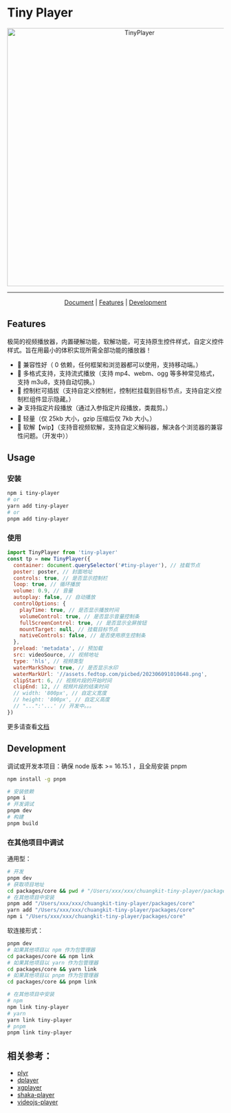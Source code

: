 # Tiny Player

<p align="center">
  <a href="https://tiny-player.vercel.app/">
    <picture>
      <source media="(prefers-color-scheme: dark)" srcset="https://assets.fedtop.com/picbed/202306061400114.png">
      <img alt="TinyPlayer" src="https://assets.fedtop.com/picbed/202306061400114.png" width="600" />
    </picture>
  </a>
</p>

<!-- <p align="center">
  <a href="https://github.com/wangrongding/tiny-player"><img alt="stars" src="https://img.shields.io/github/stars/wangrongding/ding-trans?style=flat" /></a>
  <a href="https://www.npmjs.com/package/tiny-player"><img alt="npm" src="https://img.shields.io/npm/dt/tiny-player?style=flat&label=downloads&color=cb3837&labelColor=cb0000&logo=npm" /></a>
</p> -->

---

<p align="center">
  <a href="https://tiny-player.vercel.app">Document</a> |
  <a href="#Features">Features</a> |
  <a href="#Development">Development</a> 
</p>

## Features

极简的视频播放器，内置硬解功能，软解功能，可支持原生控件样式，自定义控件样式。旨在用最小的体积实现所需全部功能的播放器！

- 🧩 兼容性好（ 0 依赖，任何框架和浏览器都可以使用，支持移动端。）
- 🌸 多格式支持，支持流式播放（支持 mp4、webm、ogg 等多种常见格式，支持 m3u8，支持自动切换。）
- 🌟 控制栏可插拔（支持自定义控制栏，控制栏挂载到目标节点，支持自定义控制栏组件显示隐藏。）
- 🎬 支持指定片段播放（通过入参指定片段播放，类裁剪。）
- 🎨 轻量（仅 25kb 大小，gzip 压缩后仅 7kb 大小。）
- 🥳 软解【wip】（支持音视频软解，支持自定义解码器，解决各个浏览器的兼容性问题。（开发中））

## Usage

### 安装

```sh
npm i tiny-player
# or
yarn add tiny-player
# or
pnpm add tiny-player
```

### 使用

```js
import TinyPlayer from 'tiny-player'
const tp = new TinyPlayer({
  container: document.querySelector('#tiny-player'), // 挂载节点
  poster: poster, // 封面地址
  controls: true, // 是否显示控制栏
  loop: true, // 循环播放
  volume: 0.9, // 音量
  autoplay: false, // 自动播放
  controlOptions: {
    playTime: true, // 是否显示播放时间
    volumeControl: true, // 是否显示音量控制条
    fullScreenControl: true, // 是否显示全屏按钮
    mountTarget: null, // 挂载目标节点
    nativeControls: false, // 是否使用原生控制条
  },
  preload: 'metadata', // 预加载
  src: videoSource, // 视频地址
  type: 'hls', // 视频类型
  waterMarkShow: true, // 是否显示水印
  waterMarkUrl: '//assets.fedtop.com/picbed/202306091010648.png',
  clipStart: 6, // 视频片段的开始时间
  clipEnd: 12, // 视频片段的结束时间
  // width: '800px', // 自定义宽度
  // height: '800px', // 自定义高度
  // "...":'...' // 开发中。。。
})
```

更多请查看[文档](https://tiny-player.vercel.app)

## Development

调试或开发本项目：确保 node 版本 >= 16.15.1 ，且全局安装 pnpm

```sh
npm install -g pnpm
```

```sh
# 安装依赖
pnpm i
# 开发调试
pnpm dev
# 构建
pnpm build
```

### 在其他项目中调试

通用型：

```sh
# 开发
pnpm dev
# 获取项目地址
cd packages/core && pwd # "/Users/xxx/xxx/chuangkit-tiny-player/packages/core"
# 在其他项目中安装
pnpm add "/Users/xxx/xxx/chuangkit-tiny-player/packages/core"
yarn add "/Users/xxx/xxx/chuangkit-tiny-player/packages/core"
npm i "/Users/xxx/xxx/chuangkit-tiny-player/packages/core"
```

软连接形式：

```sh
pnpm dev
# 如果其他项目以 npm 作为包管理器
cd packages/core && npm link
# 如果其他项目以 yarn 作为包管理器
cd packages/core && yarn link
# 如果其他项目以 pnpm 作为包管理器
cd packages/core && pnpm link

# 在其他项目中安装
# npm
npm link tiny-player
# yarn
yarn link tiny-player
# pnpm
pnpm link tiny-player
```

## 相关参考：

- [plyr](https://github.com/sampotts/plyr)
- [dplayer](https://dplayer.diygod.dev/zh/)
- [xgplayer](https://github.com/bytedance/xgplayer)
- [shaka-player](https://github.com/shaka-project/shaka-player)
- [videojs-player](https://github.com/surmon-china/videojs-player)
